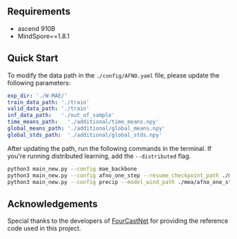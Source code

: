 ## Requirements

- ascend 910B
- MindSpore==1.8.1

## Quick Start

To modify the data path in the `./config/AFNO.yaml` file, please update the following parameters:
```yaml
exp_dir: './W-MAE/'
train_data_path: './train'
valid_data_path: './train'
inf_data_path:   './out_of_sample'
time_means_path:   './additional/time_means.npy'
global_means_path: './additional/global_means.npy'
global_stds_path:  './additional/global_stds.npy'
```

After updating the path, run the following commands in the terminal. If you're running distributed learning, add the `--distributed` flag. 

```bash
python3 main_new.py --config mae_backbone
python3 main_new.py --config afno_one_step --resume_checkpoint_path ./mae/mae_backbone/best_ckpt_rank11.ckpt
python3 main_new.py --config precip --model_wind_path ./mea/afno_one_step/0_202303232223/training_checkpoints/best_ckpt_rank0.ckpt
```

## Acknowledgements
Special thanks to the developers of [FourCastNet](https://github.com/NVlabs/FourCastNet) for providing the reference code used in this project.